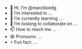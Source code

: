 - 👋 Hi, I’m @marcilioedg
- 👀 I’m interested in ...
- 🌱 I’m currently learning ...
- 💞️ I’m looking to collaborate on ...
- 📫 How to reach me ...
- 😄 Pronouns: ...
- ⚡ Fun fact: ...

<!---
marcilioedg/marcilioedg is a ✨ special ✨ repository because its `README.md` (this file) appears on your GitHub profile.
You can click the Preview link to take a look at your changes.
--->
